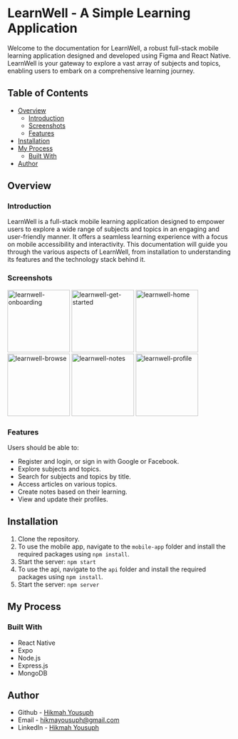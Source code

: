 # LearnWell - A Simple Learning Application 

Welcome to the documentation for LearnWell, a robust full-stack mobile learning application designed and developed using Figma and React Native. LearnWell is your gateway to explore a vast array of subjects and topics, enabling users to embark on a comprehensive learning journey.

## Table of Contents

- [Overview](#overview)
  - [Introduction](#introduction)
  - [Screenshots](#screenshots)
  - [Features](#features)
- [Installation](#installation)
- [My Process](#my-process)
  - [Built With](#built-with)
- [Author](#author)


## Overview

### Introduction

LearnWell is a full-stack mobile learning application designed to empower users to explore a wide range of subjects and topics in an engaging and user-friendly manner. It offers a seamless learning experience with a focus on mobile accessibility and interactivity. This documentation will guide you through the various aspects of LearnWell, from installation to understanding its features and the technology stack behind it.

### Screenshots
<div style={display: "flex"} >
<img width="140" alt="learnwell-onboarding" src="https://github.com/Hikmahx/LearnWell/assets/54153841/4c918428-b538-4ed0-82e5-900d9c3ab511">
<img width="140" alt="learnwell-get-started" src="https://github.com/Hikmahx/LearnWell/assets/54153841/94745b93-578b-46a5-a5e9-ca6faac4ac48">
<img width="140" alt="learnwell-home" src="https://github.com/Hikmahx/LearnWell/assets/54153841/ce546a03-2ba0-4871-ac01-c83aa50082d1">
<img width="140" alt="learnwell-browse" src="https://github.com/Hikmahx/LearnWell/assets/54153841/abeccb35-aeb0-4a87-af76-9366f174503c">
<img width="140" alt="learnwell-notes" src="https://github.com/Hikmahx/LearnWell/assets/54153841/153c56ac-a5f6-4f69-9ff7-c7b885583897">
<img width="140" alt="learnwell-profile" src="https://github.com/Hikmahx/LearnWell/assets/54153841/5cc33ea8-8d42-4e8f-b028-abc149231444">
</div>

### Features

Users should be able to:

- Register and login, or sign in with Google or Facebook.
- Explore subjects and topics.
- Search for subjects and topics by title.
- Access articles on various topics.
- Create notes based on their learning.
- View and update their profiles.


## Installation

1. Clone the repository.
2. To use the mobile app, navigate to the `mobile-app` folder and install the required packages using `npm install`.
3. Start the server: `npm start`
4. To use the api, navigate to the `api` folder and install the required packages using `npm install`.
5. Start the server: `npm server`



## My Process

### Built With

- React Native
- Expo
- Node.js
- Express.js
- MongoDB

## Author

- Github - [Hikmah Yousuph](https://github.com/Hikmahx)
- Email - [hikmayousuph@gmail.com](hikmayousuph@gmail.com)
- LinkedIn - [Hikmah Yousuph](linkedin.com/in/hikmah-yousuph-449467204/)
